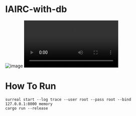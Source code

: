 # IAIRC-with-db
![image](https://github.com/fraugho/IAIRC-with-db/assets/144178952/754c4e15-d5f7-43e4-9cb2-5765407ede94)
![video](iairc_demo.mp4)
# How To Run
```
surreal start --log trace --user root --pass root --bind 127.0.0.1:8000 memory
cargo run --release
```
